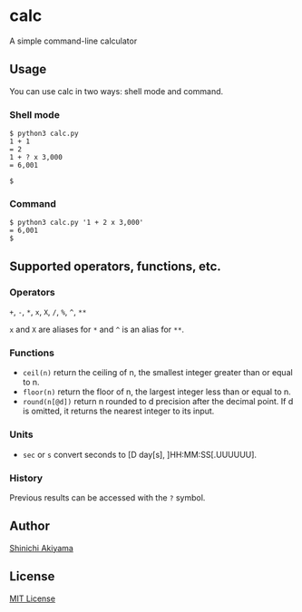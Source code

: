 calc
====

A simple command-line calculator

Usage
-----

You can use calc in two ways: shell mode and command.

### Shell mode ###

```
$ python3 calc.py
1 + 1
= 2
1 + ? x 3,000
= 6,001

$
```

### Command ###

```
$ python3 calc.py '1 + 2 x 3,000'
= 6,001
$
```

Supported operators, functions, etc.
------------------------------------

### Operators ###

`+`, `-`, `*`, `x`, `X`, `/`, `%`, `^`, `**`

`x` and `X` are aliases for `*` and `^` is an alias for `**`.

### Functions ###

* `ceil(n)` return the ceiling of n, the smallest integer greater than or equal to n.
* `floor(n)` return the floor of n, the largest integer less than or equal to n.
* `round(n[@d])` return n rounded to d precision after the decimal point. If d is omitted, it returns the nearest integer to its input.

### Units ###

* `sec` or `s` convert seconds to [D day[s], ]HH:MM:SS[.UUUUUU].

### History ###

Previous results can be accessed with the `?` symbol.

Author
------

[Shinichi Akiyama](https://github.com/shakiyam)

License
-------

[MIT License](https://opensource.org/licenses/mit)
